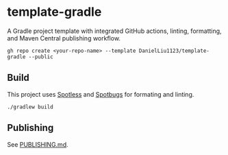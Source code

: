 # template-gradle

A Gradle project template with integrated GitHub actions, linting, formatting, and Maven Central publishing workflow.

```shell
gh repo create <your-repo-name> --template DanielLiu1123/template-gradle --public
```

## Build

This project uses [Spotless](https://github.com/diffplug/spotless) and [Spotbugs](https://github.com/spotbugs/spotbugs) for formating and linting.

```shell
./gradlew build
```

## Publishing

See [PUBLISHING.md](./PUBLISHING.md).
